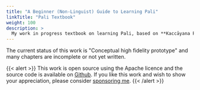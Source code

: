 ```yaml
---
title: "A Beginner (Non-Linguist) Guide to Learning Pali"
linkTitle: "Pali Textbook"
weight: 100
description: >
  My work in progress textbook on learning Pali, based on **Kaccāyana Pali Vyākaraṇam**, the oldest extant Pali grammar book
---
```

The current status of this work is "Conceptual high fidelity prototype" and
many chapters are incomplete or not yet written.

{{< alert >}}
This work is open source using the Apache licence and the source code is
available on [Github](https://github.com/ChristineTham/buddhavacana). If you
like this work and wish to show your appreciation, please consider
[sponsoring me](https://github.com/sponsors/hellotham).
{{< /alert >}}